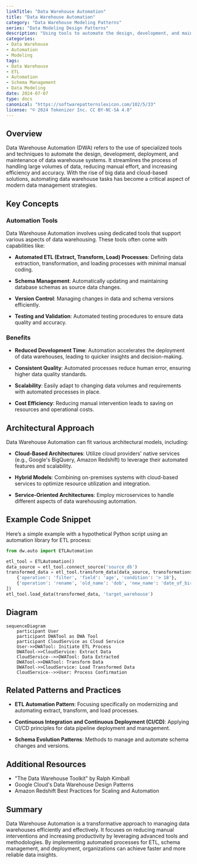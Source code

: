 ```yaml
---
linkTitle: "Data Warehouse Automation"
title: "Data Warehouse Automation"
category: "Data Warehouse Modeling Patterns"
series: "Data Modeling Design Patterns"
description: "Using tools to automate the design, development, and maintenance of data warehouses."
categories:
- Data Warehouse
- Automation
- Modeling
tags:
- Data Warehouse
- ETL
- Automation
- Schema Management
- Data Modeling
date: 2024-07-07
type: docs
canonical: "https://softwarepatternslexicon.com/102/5/33"
license: "© 2024 Tokenizer Inc. CC BY-NC-SA 4.0"
---
```



## Overview

Data Warehouse Automation (DWA) refers to the use of specialized tools and techniques to automate the design, development, deployment, and maintenance of data warehouse systems. It streamlines the process of handling large volumes of data, reducing manual effort, and increasing efficiency and accuracy. With the rise of big data and cloud-based solutions, automating data warehouse tasks has become a critical aspect of modern data management strategies.

## Key Concepts

### Automation Tools

Data Warehouse Automation involves using dedicated tools that support various aspects of data warehousing. These tools often come with capabilities like:

- **Automated ETL (Extract, Transform, Load) Processes**: Defining data extraction, transformation, and loading processes with minimal manual coding.
  
- **Schema Management**: Automatically updating and maintaining database schemas as source data changes.

- **Version Control**: Managing changes in data and schema versions efficiently.

- **Testing and Validation**: Automated testing procedures to ensure data quality and accuracy.

### Benefits

- **Reduced Development Time**: Automation accelerates the deployment of data warehouses, leading to quicker insights and decision-making.
  
- **Consistent Quality**: Automated processes reduce human error, ensuring higher data quality standards.

- **Scalability**: Easily adapt to changing data volumes and requirements with automated processes in place.

- **Cost Efficiency**: Reducing manual intervention leads to saving on resources and operational costs.

## Architectural Approach

Data Warehouse Automation can fit various architectural models, including:

- **Cloud-Based Architectures**: Utilize cloud providers' native services (e.g., Google's BigQuery, Amazon Redshift) to leverage their automated features and scalability.
  
- **Hybrid Models**: Combining on-premises systems with cloud-based services to optimize resource utilization and integration.

- **Service-Oriented Architectures**: Employ microservices to handle different aspects of data warehousing automation.

## Example Code Snippet

Here’s a simple example with a hypothetical Python script using an automation library for ETL process:

```python
from dw.auto import ETLAutomation

etl_tool = ETLAutomation()
data_source = etl_tool.connect_source('source_db')
transformed_data = etl_tool.transform_data(data_source, transformations=[
    {'operation': 'filter', 'field': 'age', 'condition': '> 18'},
    {'operation': 'rename', 'old_name': 'dob', 'new_name': 'date_of_birth'},
])
etl_tool.load_data(transformed_data, 'target_warehouse')
```

## Diagram

```mermaid
sequenceDiagram
    participant User
    participant DWATool as DWA Tool
    participant CloudService as Cloud Service
    User->>DWATool: Initiate ETL Process
    DWATool->>CloudService: Extract Data
    CloudService-->>DWATool: Data Extracted
    DWATool->>DWATool: Transform Data
    DWATool->>CloudService: Load Transformed Data
    CloudService-->>User: Process Confirmation
```

## Related Patterns and Practices

- **ETL Automation Pattern**: Focusing specifically on modernizing and automating extract, transform, and load processes.
  
- **Continuous Integration and Continuous Deployment (CI/CD)**: Applying CI/CD principles for data pipeline deployment and management.

- **Schema Evolution Patterns**: Methods to manage and automate schema changes and versions.

## Additional Resources

- "The Data Warehouse Toolkit" by Ralph Kimball
- Google Cloud's Data Warehouse Design Patterns
- Amazon Redshift Best Practices for Scaling and Automation

## Summary

Data Warehouse Automation is a transformative approach to managing data warehouses efficiently and effectively. It focuses on reducing manual interventions and increasing productivity by leveraging advanced tools and methodologies. By implementing automated processes for ETL, schema management, and deployment, organizations can achieve faster and more reliable data insights.

